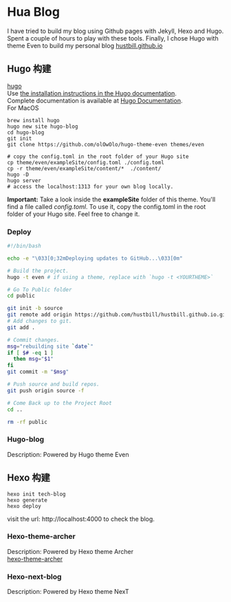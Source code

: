 # Hua Blog
I have tried to build my blog using Github pages with Jekyll, Hexo and Hugo. 
Spent a couple of hours to play with these tools.
Finally, I chose Hugo with theme Even to build my personal blog [hustbill.github.io](hustbill.github.io)

## Hugo 构建
[hugo](https://github.com/gohugoio/hugo)  
Use [the installation instructions in the Hugo documentation](https://gohugo.io/getting-started/installing/).  
Complete documentation is available at [Hugo Documentation](https://gohugo.io/getting-started/).  
For MacOS
```
brew install hugo
hugo new site hugo-blog
cd hugo-blog
git init
git clone https://github.com/olOwOlo/hugo-theme-even themes/even

# copy the config.toml in the root folder of your Hugo site
cp theme/even/exampleSite/config.toml ./config.toml
cp -r theme/even/exampleSite/content/*  ./content/
hugo -D
hugo server
# access the localhost:1313 for your own blog locally.

```

**Important:** Take a look inside the **exampleSite** folder of this theme. You'll find a file called *config.toml*. To use it, copy the config.toml in the root folder of your Hugo site. Feel free to change it.

### Deploy
```sh
#!/bin/bash

echo -e "\033[0;32mDeploying updates to GitHub...\033[0m"

# Build the project.
hugo -t even # if using a theme, replace with `hugo -t <YOURTHEME>`

# Go To Public folder
cd public

git init -b source
git remote add origin https://github.com/hustbill/hustbill.github.io.git
# Add changes to git.
git add .

# Commit changes.
msg="rebuilding site `date`"
if [ $# -eq 1 ]
  then msg="$1"
fi
git commit -m "$msg"

# Push source and build repos.
git push origin source -f

# Come Back up to the Project Root
cd ..

rm -rf public

```

### Hugo-blog
Description: Powered by Hugo theme Even

## Hexo 构建

```
hexo init tech-blog
hexo generate
hexo deploy

```
visit the url: http://localhost:4000 to check the blog.   

###  Hexo-theme-archer
Description: Powered by Hexo theme Archer  
[hexo-theme-archer](https://github.com/fi3ework/)  

### Hexo-next-blog 
Description: Powered by Hexo theme NexT  


